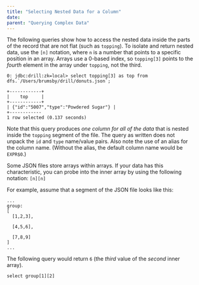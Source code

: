 ```yaml
---
title: "Selecting Nested Data for a Column"
date:  
parent: "Querying Complex Data"
---
```

The following queries show how to access the nested data inside the parts of
the record that are not flat (such as `topping`). To isolate and return nested
data, use the `[n]` notation, where `n` is a number that points to a specific
position in an array. Arrays use a 0-based index, so `topping[3]` points to
the _fourth_ element in the array under `topping`, not the third.

    0: jdbc:drill:zk=local> select topping[3] as top from dfs.`/Users/brumsby/drill/donuts.json`;
  
    +------------+
    |    top     |
    +------------+
    | {"id":"5007","type":"Powdered Sugar"} |
    +------------
    1 row selected (0.137 seconds)

Note that this query produces _one column for all of the data_ that is nested
inside the `topping` segment of the file. The query as written does not unpack
the `id` and `type` name/value pairs. Also note the use of an alias for the
column name. (Without the alias, the default column name would be `EXPR$0`.)

Some JSON files store arrays within arrays. If your data has this
characteristic, you can probe into the inner array by using the following
notation: `[n][n]`

For example, assume that a segment of the JSON file looks like this:

    ...
    group:
    [
      [1,2,3],
  
      [4,5,6],
  
      [7,8,9]
    ]
    ...

The following query would return `6` (the _third_ value of the _second_ inner
array).

`select group[1][2]`
